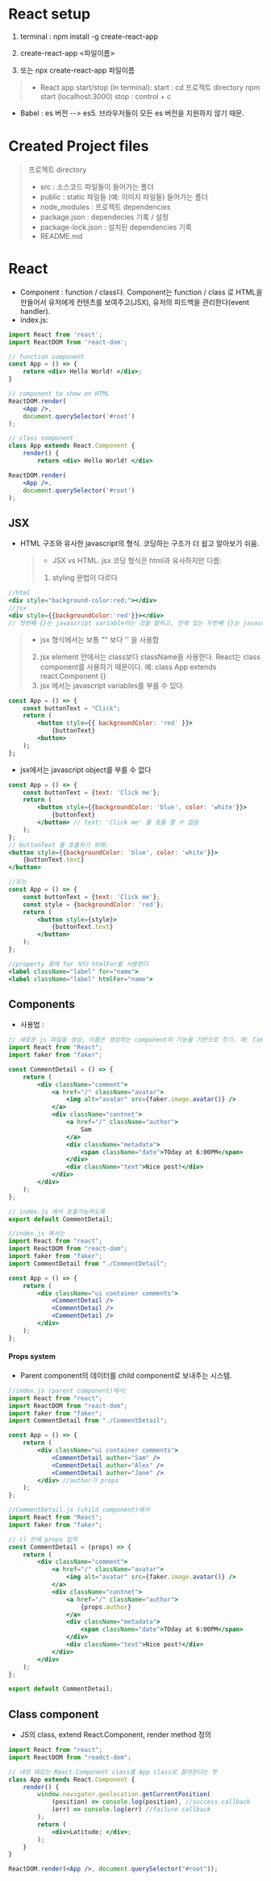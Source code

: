# React setup

1. terminal : npm install -g create-react-app
2. create-react-app <파일이름>

3. 또는 npx create-react-app 파일이름

> - React app start/stop (in terminal):
>   start : cd 프로젝트 directory
>   npm start (localhost:3000)
>   stop : control + c

- Babel : es 버전 --> es5. 브라우저들이 모든 es 버전을 지원하지 않기 때문.

# Created Project files

> 프로젝트 directory
>
> - src : 소스코드 파일들이 들어가는 폴더
> - public : static 파일들 (예: 이미지 파일들) 들어가는 폴더
> - node_modules : 프로젝트 dependencies
> - package.json : dependecies 기록 / 설정
> - package-lock.json : 설치된 dependencies 기록
> - README.md

# React

- Component : function / class다. Component는 function / class 로 HTML을 만들어서 유저에게 컨텐츠를 보여주고(JSX), 유저의 피드백을 관리한다(event handler).
- index.js:

```jsx
import React from 'react';
import ReactDOM from 'react-dom';

// function component
const App = () => {
    return <div> Hello World! </div>;
}

// component to show on HTML
ReactDOM.render(
    <App />,
    document.querySelector('#root')
);

// class component
class App extends React.Component {
	render() {
        return <div> Hello World! </div>

ReactDOM.render(
    <App />,
    document.querySelector('#root')
);

```

## JSX

- HTML 구조와 유사한 javascript의 형식. 코딩하는 구조가 더 쉽고 알아보기 쉬움.
  > - JSX vs HTML. jsx 코딩 형식은 html과 유사하지만 다름:
  >
  > 1. styling 문법이 다르다

```jsx
//html
<div style="background-color:red;"></div>
//jsx
<div style={{backgroundColor:'red'}}></div>
// 첫번째 {}는 javascript variable라는 것을 말하고, 안에 있는 두번째 {}는 javascript object라는 것을 말한다.
```

> - jsx 형식에서는 보통 "" 보다 '' 을 사용함
>
> 2. jsx element 안에서는 class보다 className을 사용한다. React는 class component를 사용하기 때문이다. 예: class App extends react.Component {}
> 3. jsx 에서는 javascript variables를 부를 수 있다.

```jsx
const App = () => {
	const buttonText = "Click";
	return (
        <button style={{ backgroundColor: 'red' }}>
            {buttonText}
        <button>
    );
};
```

- jsx에서는 javascript object를 부를 수 없다

```jsx
const App = () => {
	const buttonText = {text: 'Click me'};
	return (
	    <button style={{backgroundColor: 'blue', color: 'white'}}>
			{buttonText}
        </button> // text: 'Click me' 를 호출 할 수 없음
    );
};
// buttonText 를 호출하기 위해:
<button style={{backgroundColor: 'blue', color: 'white'}}>
	{buttonText.text}
</button>

//또는
const App = () => {
	const buttonText = {text: 'Click me'};
	const style = {backgroundColor: 'red'};
	return (
		<button style={style}>
			{buttonText.text}
		</button>
    );
};

//property 중에 for 보다 htmlFor를 사용한다
<label className="label" for="name">
<label className="label" htmlFor="name">
```

## Components

- 사용법 :

```jsx
// 새로운 js 파일을 생성, 이름은 생성하는 component의 기능을 기반으로 짓기. 예: CommentDetail.js 파일 생성
import React from "React";
import faker from "faker";

const CommentDetail = () => {
	return (
		<div className="comment">
			<a href="/" className="avatar">
				<img alt="avatar" src={faker.image.avatar()} />
			</a>
			<div className="contnet">
				<a href="/" className="author">
					Sam
				</a>
				<div className="metadata">
					<span className="date">TOday at 6:00PM</span>
				</div>
				<div className="text">Nice post!</div>
			</div>
		</div>
	);
};

// index.js 에서 호출가능하도록
export default CommentDetail;
```

```jsx
//index.js 에서는
import React from "react";
import ReactDOM from "react-dom";
import faker from "faker";
import CommentDetail from "./CommentDetail";

const App = () => {
	return (
		<div className="ui container comments">
			<CommentDetail />
			<CommentDetail />
			<CommentDetail />
		</div>
	);
};
```

#### Props system

- Parent component의 데이터를 child component로 보내주는 시스템.

```jsx
//index.js (parent component)에서:
import React from "react";
import ReactDOM from "react-dom";
import faker from "faker";
import CommentDetail from "./CommentDetail";

const App = () => {
	return (
		<div className="ui container comments">
			<CommentDetail author="Sam" />
			<CommentDetail author="Alex" />
			<CommentDetail author="Jane" />
		</div> //author가 props
	);
};

//CommentDetail.js (child component)에서
import React from "React";
import faker from "faker";

// () 안에 props 입력
const CommentDetail = (props) => {
	return (
		<div className="comment">
			<a href="/" className="avatar">
				<img alt="avatar" src={faker.image.avatar()} />
			</a>
			<div className="contnet">
				<a href="/" className="author">
					{props.author}
				</a>
				<div className="metadata">
					<span className="date">TOday at 6:00PM</span>
				</div>
				<div className="text">Nice post!</div>
			</div>
		</div>
	);
};

export default CommentDetail;
```

## Class component

- JS의 class, extend React.Component, render method 정의

```jsx
import React from "react";
import ReactDOM from "readct-dom";

// 내장 돼있는 React.Component class를 App class로 끌어온다는 뜻
class App extends React.Component {
	render() {
		window.navigator.geolocation.getCurrentPosition(
			(position) => console.log(position), //success callback
			(err) => console.log(err) //failure callback
		);
		return (
            <div>Latitude: </div>;
        );
	}
}

ReactDOM.render(<App />, document.querySelector("#root"));
```
